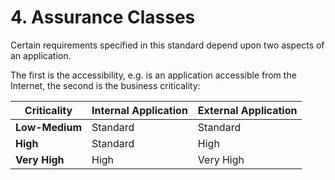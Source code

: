 # 4. Assurance Classes

Certain requirements specified in this standard depend upon two aspects of an application.

The first is the accessibility, e.g. is an application accessible from the Internet, the second is the business criticality:

| Criticality | Internal Application | External Application |
| ------------- | ------------- | ------------- |
| **Low-Medium** | Standard | Standard |
| **High** | Standard | High |
| **Very High** | High | Very High |
